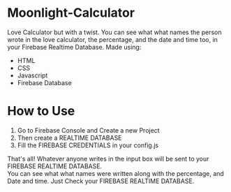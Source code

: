 # Moonlight-Calculator
Love Calculator but with a twist. You can see what what names the person wrote in the love calculator, the percentage, and the date and time too, in your Firebase Realtime Database.
Made using:
- HTML
- CSS
- Javascript
- Firebase Database

# How to Use
<ol>
  <li> Go to Firebase Console and Create a new Project </li>
  <li> Then create a REALTIME DATABASE </li>
  <li> Fill the FIREBASE CREDENTIALS in your config.js </li>
</ol>


That's all!
Whatever anyone writes in the input box will be sent to your FIREBASE REALTIME DATABASE. <br>
You can see what what names were written along with the percentage, and Date and time. Just Check your FIREBASE REALTIME DATABASE.
